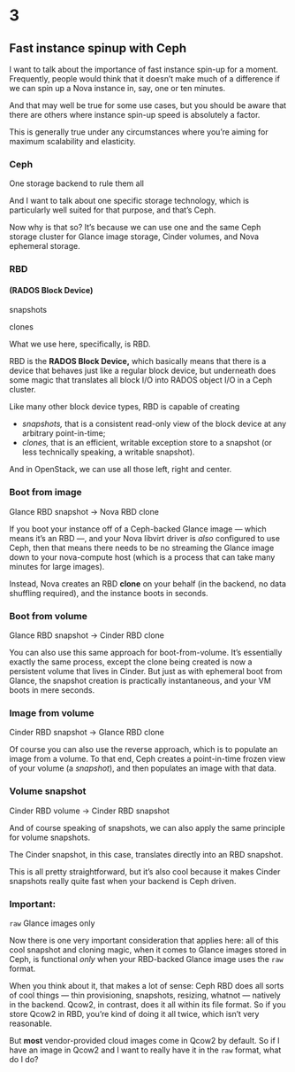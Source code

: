 # 3

## Fast instance spinup with Ceph

<!-- Note -->
I want to talk about the importance of fast instance spin-up for a
moment. Frequently, people would think that it doesn’t make much of a
difference if we can spin up a Nova instance in, say, one or ten
minutes. 

And that may well be true for some use cases, but you should be aware
that there are others where instance spin-up speed is absolutely a
factor.

This is generally true under any circumstances where you’re aiming for
maximum scalability and elasticity.


### Ceph
One storage backend to rule them all

<!-- Note -->
And I want to talk about one specific storage technology, which is
particularly well suited for that purpose, and that’s Ceph.

Now why is that so? It’s because we can use one and the same Ceph
storage cluster for Glance image storage, Cinder volumes, and Nova
ephemeral storage.


### RBD
#### (RADOS Block Device)

snapshots <!-- .element class="fragment" -->

clones <!-- .element class="fragment" -->

<!-- Note -->
What we use here, specifically, is RBD.

RBD is the **RADOS Block Device,** which basically means that there is
a device that behaves just like a regular block device, but underneath
does some magic that translates all block I/O into RADOS object
I/O in a Ceph cluster. 

Like many other block device types, RBD is capable of creating

* _snapshots,_ that is a consistent read-only view of the block device
  at any arbitrary point-in-time;
* _clones,_ that is an efficient, writable exception store to a
  snapshot (or less technically speaking, a writable snapshot).

And in OpenStack, we can use all those left, right and center.


### Boot from image
Glance RBD snapshot → Nova RBD clone

<!-- Note -->
If you boot your instance off of a Ceph-backed Glance image — which
means it’s an RBD —, and your Nova libvirt driver is *also* configured
to use Ceph, then that means there needs to be no streaming the Glance
image down to your nova-compute host (which is a process that can take
many minutes for large images).

Instead, Nova creates an RBD **clone** on your behalf (in the backend,
no data shuffling required), and the instance boots in seconds.


### Boot from volume
Glance RBD snapshot → Cinder RBD clone

<!-- Note -->
You can also use this same approach for boot-from-volume. It’s
essentially exactly the same process, except the clone being created
is now a persistent volume that lives in Cinder. But just as with
ephemeral boot from Glance, the snapshot creation is practically
instantaneous, and your VM boots in mere seconds.


### Image from volume
Cinder RBD snapshot → Glance RBD clone

<!-- Note -->
Of course you can also use the reverse approach, which is to populate
an image from a volume. To that end, Ceph creates a point-in-time
frozen view of your volume (a *snapshot*), and then populates an image
with that data.


### Volume snapshot
Cinder RBD volume → Cinder RBD snapshot

<!-- Note -->
And of course speaking of snapshots, we can also apply the same
principle for volume snapshots.

The Cinder snapshot, in this case, translates directly into an RBD
snapshot.

This is all pretty straightforward, but it’s also cool because it
makes Cinder snapshots really quite fast when your backend is Ceph
driven.


### Important:
`raw` Glance images only

<!-- Note -->
Now there is one very important consideration that applies here: all
of this cool snapshot and cloning magic, when it comes to Glance
images stored in Ceph, is functional *only* when your RBD-backed
Glance image uses the `raw` format.

When you think about it, that makes a lot of sense: Ceph RBD does all
sorts of cool things — thin provisioning, snapshots, resizing, whatnot
— natively in the backend. Qcow2, in contrast, does it all within its
file format. So if you store Qcow2 in RBD, you’re kind of doing it all
twice, which isn’t very reasonable.

But **most** vendor-provided cloud images come in Qcow2 by default. So
if I have an image in Qcow2 and I want to really have it in the `raw`
format, what do I do?
